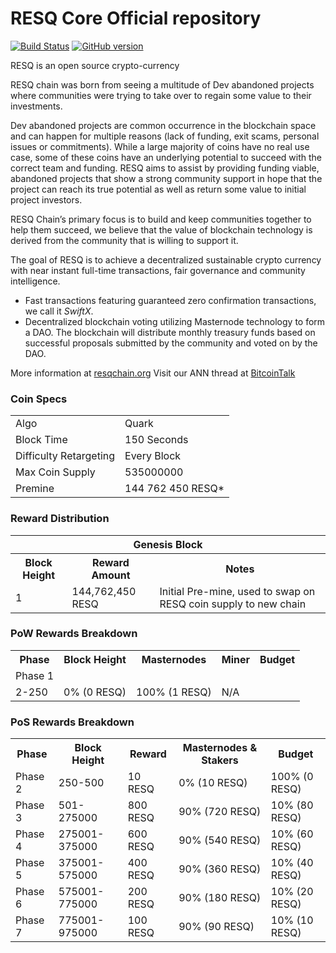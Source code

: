 RESQ Core Official repository
=============================

[![Build Status](https://travis-ci.org/RESQ-Chain/RESQ.svg?branch=master)](https://travis-ci.org/RESQ-Chain/RESQ) [![GitHub version](https://badge.fury.io/gh/RESQ-Project%2FRESQ.svg)](https://badge.fury.io/gh/RESQ-Project%2FRESQ)

RESQ is an open source crypto-currency

RESQ chain was born from seeing a multitude of Dev abandoned projects where communities were trying to take over to regain some value to their investments.

Dev abandoned projects are common occurrence in the blockchain space and can happen for multiple reasons (lack of funding, exit scams, personal issues or commitments). While a large majority of coins have no real use case, some of these coins have an underlying potential to succeed with the correct team and funding. RESQ aims to assist by providing funding viable, abandoned projects that show a strong community support in hope that the project can reach its true potential as well as return some value to initial project investors.

RESQ Chain’s primary focus is to build and keep communities together to help them succeed, we believe that the value of blockchain technology is derived from the community that is willing to support it.

The goal of RESQ is to achieve a decentralized sustainable crypto currency with near instant full-time transactions, fair governance and community intelligence.
- Fast transactions featuring guaranteed zero confirmation transactions, we call it _SwiftX_.
- Decentralized blockchain voting utilizing Masternode technology to form a DAO. The blockchain will distribute monthly treasury funds based on successful proposals submitted by the community and voted on by the DAO.

More information at [resqchain.org](http://www.resqchain.org) Visit our ANN thread at [BitcoinTalk](https://bitcointalk.org/index.php?topic=4803721)

### Coin Specs
<table>
<tr><td>Algo</td><td>Quark</td></tr>
<tr><td>Block Time</td><td>150 Seconds</td></tr>
<tr><td>Difficulty Retargeting</td><td>Every Block</td></tr>
<tr><td>Max Coin Supply</td><td>535000000</td></tr>
<tr><td>Premine</td><td>144 762 450 RESQ*</td></tr>
</table>

### Reward Distribution

<table>
<th colspan=4>Genesis Block</th>
<tr><th>Block Height</th><th>Reward Amount</th><th>Notes</th></tr>
<tr><td>1</td><td>144,762,450 RESQ</td><td>Initial Pre-mine, used to swap on RESQ coin supply to new chain</td></tr>
</table>

### PoW Rewards Breakdown

<table>
<th>Phase</th><th>Block Height</th><th>Masternodes</th><th>Miner</th><th>Budget</th>
<tr><td>Phase 1</td><tr><td>2-250</td><td>0% (0 RESQ)</td><td>100% (1 RESQ)</td><td>N/A</td></tr>
</table>

### PoS Rewards Breakdown

<table>
<th>Phase</th><th>Block Height</th><th>Reward</th><th>Masternodes & Stakers</th><th>Budget</th>
<tr><td>Phase 2</td><td>250-500</td><td>10 RESQ</td><td>0% (10 RESQ)</td><td>100% (0 RESQ)</td></tr>
<tr><td>Phase 3</td><td>501-275000</td><td>800 RESQ</td><td>90% (720 RESQ)</td><td>10% (80 RESQ)</td></tr>
<tr><td>Phase 4</td><td>275001-375000</td><td>600 RESQ</td><td>90% (540 RESQ)</td><td>10% (60 RESQ)</td></tr>
<tr><td>Phase 5</td><td>375001-575000</td><td>400 RESQ</td><td>90% (360 RESQ)</td><td>10% (40 RESQ)</td></tr>
<tr><td>Phase 6</td><td>575001-775000</td><td>200 RESQ</td><td>90% (180 RESQ)</td><td>10% (20 RESQ)</td></tr>
<tr><td>Phase 7</td><td>775001-975000</td><td>100 RESQ</td><td>90% (90 RESQ)</td><td>10% (10 RESQ)</td></tr>
</table>
